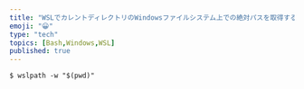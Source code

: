 ```yaml
---
title: "WSLでカレントディレクトリのWindowsファイルシステム上での絶対パスを取得する"
emoji: "😀"
type: "tech"
topics: [Bash,Windows,WSL]
published: true
---
```

```bash:Terminal_on_WSL
$ wslpath -w "$(pwd)"
```

